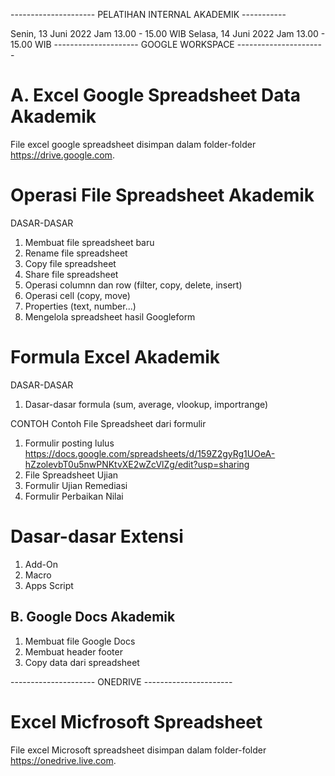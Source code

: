 --------------------- PELATIHAN INTERNAL AKADEMIK -----------

Senin, 13 Juni 2022 Jam 13.00 - 15.00 WIB 
Selasa, 14 Juni 2022 Jam 13.00 - 15.00 WIB
--------------------- GOOGLE WORKSPACE ----------------------
<h1>A. Excel Google Spreadsheet Data Akademik</h1>

File excel google spreadsheet disimpan dalam folder-folder https://drive.google.com.

# Operasi File Spreadsheet Akademik

DASAR-DASAR
1. Membuat file spreadsheet baru
2. Rename file spreadsheet
3. Copy file spreadsheet
4. Share file spreadsheet
6. Operasi columnn dan row (filter, copy, delete, insert)
7. Operasi cell (copy, move)
8. Properties (text, number...)
10. Mengelola spreadsheet hasil Googleform

# Formula Excel Akademik

DASAR-DASAR
1. Dasar-dasar formula (sum, average, vlookup, importrange)

CONTOH
Contoh File Spreadsheet dari formulir 
1. Formulir posting lulus https://docs.google.com/spreadsheets/d/159Z2gyRg1UOeA-hZzolevbT0u5nwPNKtvXE2wZcVlZg/edit?usp=sharing 
3. File Spreadsheet Ujian 
4. Formulir Ujian Remediasi
5. Formulir Perbaikan Nilai

# Dasar-dasar Extensi

1. Add-On
2. Macro
3. Apps Script 

<h2>B. Google Docs Akademik</h1>

1. Membuat file Google Docs
2. Membuat header footer
3. Copy data dari spreadsheet

--------------------- ONEDRIVE ----------------------

<h1>Excel Micfrosoft Spreadsheet</h1>

File excel Microsoft spreadsheet disimpan dalam folder-folder https://onedrive.live.com.
